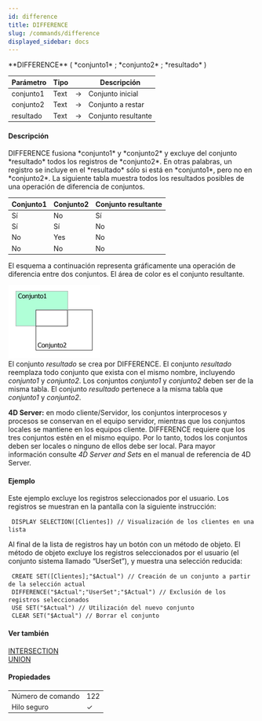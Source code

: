 ```yaml
---
id: difference
title: DIFFERENCE
slug: /commands/difference
displayed_sidebar: docs
---
```


<!--REF #_command_.DIFFERENCE.Syntax-->**DIFFERENCE** ( *conjunto1* ; *conjunto2* ; *resultado* )<!-- END REF-->
<!--REF #_command_.DIFFERENCE.Params-->
| Parámetro | Tipo |  | Descripción |
| --- | --- | --- | --- |
| conjunto1 | Text | &#8594;  | Conjunto inicial |
| conjunto2 | Text | &#8594;  | Conjunto a restar |
| resultado | Text | &#8594;  | Conjunto resultante |

<!-- END REF-->

#### Descripción 

<!--REF #_command_.DIFFERENCE.Summary-->DIFFERENCE fusiona *conjunto1* y *conjunto2* y excluye del conjunto *resultado* todos los registros de *conjunto2*.<!-- END REF--> En otras palabras, un registro se incluye en el *resultado* sólo si está en *conjunto1*, pero no en *conjunto2*. La siguiente tabla muestra todos los resultados posibles de una operación de diferencia de conjuntos. 

| **Conjunto1** | **Conjunto2** | **Conjunto resultante** |
| ------------- | ------------- | ----------------------- |
| Sí            | No            | Sí                      |
| Sí            | Sí            | No                      |
| No            | Yes           | No                      |
| No            | No            | No                      |

El esquema a continuación representa gráficamente una operación de diferencia entre dos conjuntos. El área de color es el conjunto resultante.

![](../assets/en/commands/pict32936.es.png)  
El conjunto *resultado* se crea por DIFFERENCE. El conjunto *resultado* reemplaza todo conjunto que exista con el mismo nombre, incluyendo *conjunto1* y *conjunto2*. Los conjuntos *conjunto1* y *conjunto2* deben ser de la misma tabla. El conjunto *resultado* pertenece a la misma tabla que *conjunto1* y *conjunto2*.

**4D Server:** en modo cliente/Servidor, los conjuntos interprocesos y procesos se conservan en el equipo servidor, mientras que los conjuntos locales se mantiene en los equipos cliente. DIFFERENCE requiere que los tres conjuntos estén en el mismo equipo. Por lo tanto, todos los conjuntos deben ser locales o ninguno de ellos debe ser local. Para mayor información consulte *4D Server and Sets* en el manual de referencia de 4D Server.

#### Ejemplo 

Este ejemplo excluye los registros seleccionados por el usuario. Los registros se muestran en la pantalla con la siguiente instrucción:

```4d
 DISPLAY SELECTION([Clientes]) // Visualización de los clientes en una lista
```

Al final de la lista de registros hay un botón con un método de objeto. El método de objeto excluye los registros seleccionados por el usuario (el conjunto sistema llamado “UserSet”), y muestra una selección reducida:

```4d
 CREATE SET([Clientes];"$Actual") // Creación de un conjunto a partir de la selección actual
 DIFFERENCE("$Actual";"UserSet";"$Actual") // Exclusión de los registros seleccionados
 USE SET("$Actual") // Utilización del nuevo conjunto
 CLEAR SET("$Actual") // Borrar el conjunto
```

#### Ver también 

[INTERSECTION](intersection.md)  
[UNION](union.md)  

#### Propiedades
|  |  |
| --- | --- |
| Número de comando | 122 |
| Hilo seguro | &check; |


